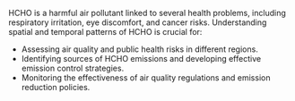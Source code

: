 HCHO is a harmful air pollutant linked to several health problems, including respiratory irritation, eye discomfort, and cancer risks. Understanding spatial and temporal patterns of HCHO is crucial for: 
*  Assessing air quality and public health risks in different regions. 
* Identifying sources of HCHO emissions and developing effective emission control strategies.
* Monitoring the effectiveness of air quality regulations and emission reduction policies. 
